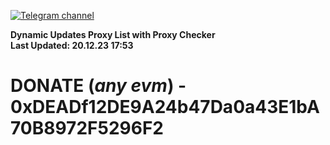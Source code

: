 [![Telegram channel](https://img.shields.io/endpoint?url=https://runkit.io/damiankrawczyk/telegram-badge/branches/master?url=https://t.me/n4z4v0d)](https://t.me/n4z4v0d) 

**Dynamic Updates Proxy List with Proxy Checker**  
**Last Updated: 20.12.23 17:53**

# DONATE (_any evm_) - 0xDEADf12DE9A24b47Da0a43E1bA70B8972F5296F2
